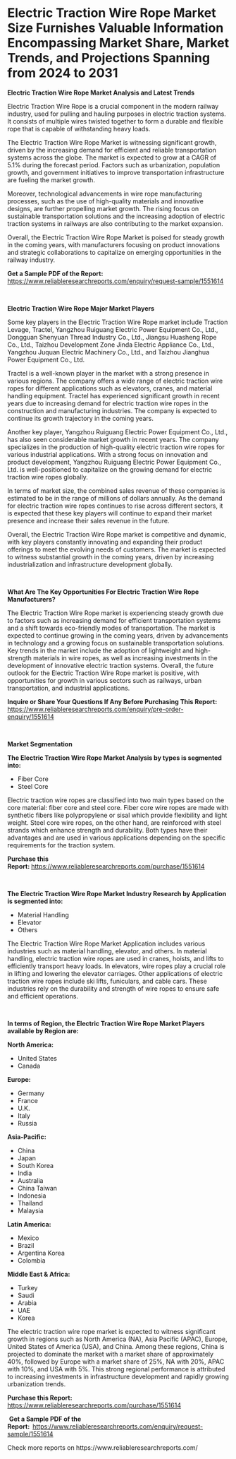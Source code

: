 <p><h1>Electric Traction Wire Rope Market Size Furnishes Valuable Information Encompassing Market Share, Market Trends, and Projections Spanning from 2024 to 2031</h1></p><p><strong>Electric Traction Wire Rope Market Analysis and Latest Trends</strong></p>
<p><p>Electric Traction Wire Rope is a crucial component in the modern railway industry, used for pulling and hauling purposes in electric traction systems. It consists of multiple wires twisted together to form a durable and flexible rope that is capable of withstanding heavy loads.</p><p>The Electric Traction Wire Rope Market is witnessing significant growth, driven by the increasing demand for efficient and reliable transportation systems across the globe. The market is expected to grow at a CAGR of 5.1% during the forecast period. Factors such as urbanization, population growth, and government initiatives to improve transportation infrastructure are fueling the market growth.</p><p>Moreover, technological advancements in wire rope manufacturing processes, such as the use of high-quality materials and innovative designs, are further propelling market growth. The rising focus on sustainable transportation solutions and the increasing adoption of electric traction systems in railways are also contributing to the market expansion.</p><p>Overall, the Electric Traction Wire Rope Market is poised for steady growth in the coming years, with manufacturers focusing on product innovations and strategic collaborations to capitalize on emerging opportunities in the railway industry.</p></p>
<p><strong>Get a Sample PDF of the Report:&nbsp;</strong> <a href="https://www.reliableresearchreports.com/enquiry/request-sample/1551614">https://www.reliableresearchreports.com/enquiry/request-sample/1551614</a></p>
<p>&nbsp;</p>
<p><strong>Electric Traction Wire Rope Major Market Players</strong></p>
<p><p>Some key players in the Electric Traction Wire Rope market include Traction Levage, Tractel, Yangzhou Ruiguang Electric Power Equipment Co., Ltd., Dongguan Shenyuan Thread Industry Co., Ltd., Jiangsu Huasheng Rope Co., Ltd., Taizhou Development Zone Jinda Electric Appliance Co., Ltd., Yangzhou Juquan Electric Machinery Co., Ltd., and Taizhou Jianghua Power Equipment Co., Ltd.</p><p>Tractel is a well-known player in the market with a strong presence in various regions. The company offers a wide range of electric traction wire ropes for different applications such as elevators, cranes, and material handling equipment. Tractel has experienced significant growth in recent years due to increasing demand for electric traction wire ropes in the construction and manufacturing industries. The company is expected to continue its growth trajectory in the coming years.</p><p>Another key player, Yangzhou Ruiguang Electric Power Equipment Co., Ltd., has also seen considerable market growth in recent years. The company specializes in the production of high-quality electric traction wire ropes for various industrial applications. With a strong focus on innovation and product development, Yangzhou Ruiguang Electric Power Equipment Co., Ltd. is well-positioned to capitalize on the growing demand for electric traction wire ropes globally.</p><p>In terms of market size, the combined sales revenue of these companies is estimated to be in the range of millions of dollars annually. As the demand for electric traction wire ropes continues to rise across different sectors, it is expected that these key players will continue to expand their market presence and increase their sales revenue in the future.</p><p>Overall, the Electric Traction Wire Rope market is competitive and dynamic, with key players constantly innovating and expanding their product offerings to meet the evolving needs of customers. The market is expected to witness substantial growth in the coming years, driven by increasing industrialization and infrastructure development globally.</p></p>
<p>&nbsp;</p>
<p><strong>What Are The Key Opportunities For Electric Traction Wire Rope Manufacturers?</strong></p>
<p><p>The Electric Traction Wire Rope market is experiencing steady growth due to factors such as increasing demand for efficient transportation systems and a shift towards eco-friendly modes of transportation. The market is expected to continue growing in the coming years, driven by advancements in technology and a growing focus on sustainable transportation solutions. Key trends in the market include the adoption of lightweight and high-strength materials in wire ropes, as well as increasing investments in the development of innovative electric traction systems. Overall, the future outlook for the Electric Traction Wire Rope market is positive, with opportunities for growth in various sectors such as railways, urban transportation, and industrial applications.</p></p>
<p><strong>Inquire or Share Your Questions If Any Before Purchasing This Report:</strong> <a href="https://www.reliableresearchreports.com/enquiry/pre-order-enquiry/1551614">https://www.reliableresearchreports.com/enquiry/pre-order-enquiry/1551614</a></p>
<p>&nbsp;</p>
<p><strong>Market Segmentation</strong></p>
<p><strong>The Electric Traction Wire Rope Market Analysis by types is segmented into:</strong></p>
<p><ul><li>Fiber Core</li><li>Steel Core</li></ul></p>
<p><p>Electric traction wire ropes are classified into two main types based on the core material: fiber core and steel core. Fiber core wire ropes are made with synthetic fibers like polypropylene or sisal which provide flexibility and light weight. Steel core wire ropes, on the other hand, are reinforced with steel strands which enhance strength and durability. Both types have their advantages and are used in various applications depending on the specific requirements for the traction system.</p></p>
<p><strong>Purchase this Report:&nbsp;</strong><a href="https://www.reliableresearchreports.com/purchase/1551614">https://www.reliableresearchreports.com/purchase/1551614</a></p>
<p>&nbsp;</p>
<p><strong>The Electric Traction Wire Rope Market Industry Research by Application is segmented into:</strong></p>
<p><ul><li>Material Handling</li><li>Elevator</li><li>Others</li></ul></p>
<p><p>The Electric Traction Wire Rope Market Application includes various industries such as material handling, elevator, and others. In material handling, electric traction wire ropes are used in cranes, hoists, and lifts to efficiently transport heavy loads. In elevators, wire ropes play a crucial role in lifting and lowering the elevator carriages. Other applications of electric traction wire ropes include ski lifts, funiculars, and cable cars. These industries rely on the durability and strength of wire ropes to ensure safe and efficient operations.</p></p>
<p>&nbsp;</p>
<p><strong>In terms of Region, the Electric Traction Wire Rope Market Players available by Region are:</strong></p>
<p>
    <p> <strong> North America: </strong>
        <ul>
            <li>United States</li>
            <li>Canada</li>
        </ul>
        </p> 
    <p> <strong> Europe: </strong>
        <ul>
            <li>Germany</li>
            <li>France</li>
            <li>U.K.</li>
            <li>Italy</li>
            <li>Russia</li>
        </ul>
        </p> 
    <p> <strong> Asia-Pacific: </strong>
        <ul>
            <li>China</li>
            <li>Japan</li>
            <li>South Korea</li>
            <li>India</li>
            <li>Australia</li>
            <li>China Taiwan</li>
            <li>Indonesia</li>
            <li>Thailand</li>
            <li>Malaysia</li>
        </ul>
        </p> 
    <p> <strong> Latin America: </strong>
        <ul>
            <li>Mexico</li>
            <li>Brazil</li>
            <li>Argentina Korea</li>
            <li>Colombia</li>
        </ul>
        </p> 
    <p> <strong> Middle East & Africa: </strong>
        <ul>
            <li>Turkey</li>
            <li>Saudi</li>
            <li>Arabia</li>
            <li>UAE</li>
            <li>Korea</li>
        </ul>
    </p>
    </p>
<p><p>The electric traction wire rope market is expected to witness significant growth in regions such as North America (NA), Asia Pacific (APAC), Europe, United States of America (USA), and China. Among these regions, China is projected to dominate the market with a market share of approximately 40%, followed by Europe with a market share of 25%, NA with 20%, APAC with 10%, and USA with 5%. This strong regional performance is attributed to increasing investments in infrastructure development and rapidly growing urbanization trends.</p></p>
<p><strong>Purchase this Report: </strong><a href="https://www.reliableresearchreports.com/purchase/1551614">https://www.reliableresearchreports.com/purchase/1551614</a></p>
<p>&nbsp;<strong>Get a Sample PDF of the Report:&nbsp;&nbsp;</strong><a href="https://www.reliableresearchreports.com/enquiry/request-sample/1551614">https://www.reliableresearchreports.com/enquiry/request-sample/1551614</a></p>
<p><strong></strong></p>
<p>Check more reports on https://www.reliableresearchreports.com/</p>